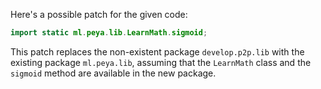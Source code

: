 Here's a possible patch for the given code:

```java
import static ml.peya.lib.LearnMath.sigmoid;
```

This patch replaces the non-existent package `develop.p2p.lib` with the existing package `ml.peya.lib`, assuming that the `LearnMath` class and the `sigmoid` method are available in the new package.